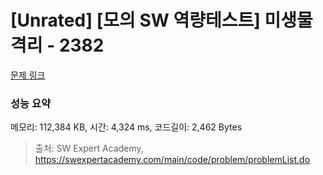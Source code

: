 # [Unrated] [모의 SW 역량테스트] 미생물 격리 - 2382 

[문제 링크](https://swexpertacademy.com/main/code/problem/problemDetail.do?contestProbId=AV597vbqAH0DFAVl) 

### 성능 요약

메모리: 112,384 KB, 시간: 4,324 ms, 코드길이: 2,462 Bytes



> 출처: SW Expert Academy, https://swexpertacademy.com/main/code/problem/problemList.do